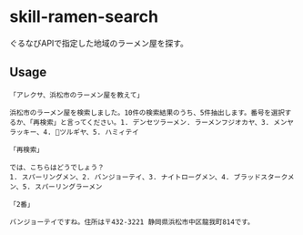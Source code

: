 # skill-ramen-search

ぐるなびAPIで指定した地域のラーメン屋を探す。

## Usage


```
「アレクサ、浜松市のラーメン屋を教えて」

浜松市のラーメン屋を検索しました。10件の検索結果のうち、5件抽出します。番号を選択するか、「再検索」と言ってください。1. デンセツラーメン. ラーメンフジオカヤ、3. メンヤラッキー、4. ツルギヤ、5. ハミィテイ
```

```
「再検索」

では、こちらはどうでしょう？
1. スパーリングメン、2. バンジョーテイ、3. ナイトローグメン、4. ブラッドスタークメン、5. スパーリングラーメン
```

```
「2番」

バンジョーテイですね。住所は〒432-3221 静岡県浜松市中区龍我町814です。
```
